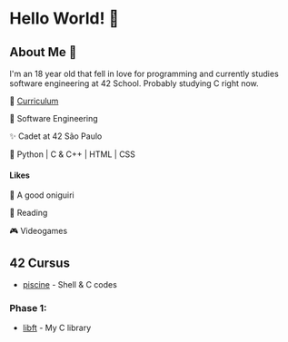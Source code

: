 
# Hello World! 👾

## About Me 💫
I'm an 18 year old that fell in love for programming and currently studies software engineering at 42 School. Probably studying C right now.

📄 [Curriculum](https://drive.google.com/file/d/1hjvLwm6AtVf3LYxZyCtlU3MVInPHHR9s/view?usp=sharing)

🔭 Software Engineering

✨ Cadet at 42 São Paulo

🧠 Python | C & C++ | HTML | CSS

#### Likes

🍙 A good oniguiri

📖 Reading

🎮 Videogames

## 42 Cursus
- [piscine](https://github.com/beatrizdile/42sp-piscine) - Shell & C codes

### Phase 1:

- [libft](https://github.com/beatrizdile/42sp-libft) - My C library
